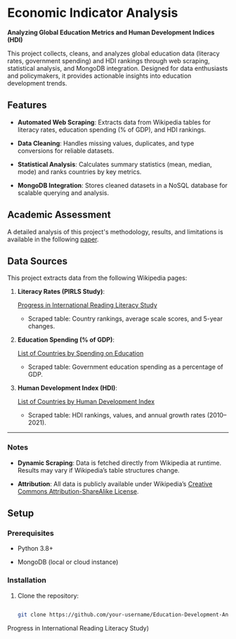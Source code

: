 # Economic Indicator Analysis

**Analyzing Global Education Metrics and Human Development Indices (HDI)**  
 
This project collects, cleans, and analyzes global education data (literacy rates, government spending) and HDI rankings through web scraping, statistical analysis, and MongoDB integration. Designed for data enthusiasts and policymakers, it provides actionable insights into education development trends.
 
## Features  

- **Automated Web Scraping**: Extracts data from Wikipedia tables for literacy rates, education spending (% of GDP), and HDI rankings.  

- **Data Cleaning**: Handles missing values, duplicates, and type conversions for reliable datasets.  

- **Statistical Analysis**: Calculates summary statistics (mean, median, mode) and ranks countries by key metrics.  

- **MongoDB Integration**: Stores cleaned datasets in a NoSQL database for scalable querying and analysis.  
 
## Academic Assessment  

A detailed analysis of this project's methodology, results, and limitations is available in the following [paper](Docs/BBIM612_A1_Report_764706455_1.pdf).  
 
## Data Sources  

This project extracts data from the following Wikipedia pages:  
 
1. **Literacy Rates (PIRLS Study)**:  

   [Progress in International Reading Literacy Study](https://en.wikipedia.org/wiki/Progress_in_International_Reading_Literacy_Study)  

   - Scraped table: Country rankings, average scale scores, and 5-year changes.  
 
2. **Education Spending (% of GDP)**:  

   [List of Countries by Spending on Education](https://en.wikipedia.org/wiki/List_of_countries_by_spending_on_education)  

   - Scraped table: Government education spending as a percentage of GDP.  
 
3. **Human Development Index (HDI)**:  

   [List of Countries by Human Development Index](https://en.wikipedia.org/wiki/List_of_countries_by_Human_Development_Index)  

   - Scraped table: HDI rankings, values, and annual growth rates (2010–2021).  
 
---
 
### Notes  

- **Dynamic Scraping**: Data is fetched directly from Wikipedia at runtime. Results may vary if Wikipedia’s table structures change.  

- **Attribution**: All data is publicly available under Wikipedia’s [Creative Commons Attribution-ShareAlike License](https://en.wikipedia.org/wiki/Wikipedia:Text_of_the_Creative_Commons_Attribution-ShareAlike_4.0_International_License).   
 
## Setup  

### Prerequisites  

- Python 3.8+  

- MongoDB (local or cloud instance)  
 
### Installation  

1. Clone the repository:  

   ```bash  

   git clone https://github.com/your-username/Education-Development-Analytics.git  

Progress in International Reading Literacy Study)
 
